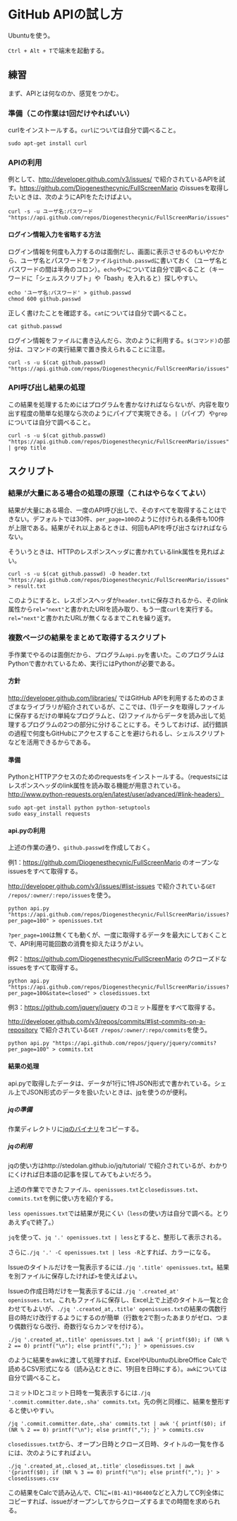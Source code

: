 # GitHub APIの試し方

Ubuntuを使う。

`Ctrl + Alt + T`で端末を起動する。

## 練習

まず、APIとは何なのか、感覚をつかむ。

### 準備（この作業は1回だけやればいい）

curlをインストールする。`curl`については自分で調べること。

```
sudo apt-get install curl
```

### APIの利用

例として、http://developer.github.com/v3/issues/ で紹介されているAPIを試す。https://github.com/Diogenesthecynic/FullScreenMario のissuesを取得したいときは、次のようにAPIをたたけばよい。

```
curl -s -u ユーザ名:パスワード "https://api.github.com/repos/Diogenesthecynic/FullScreenMario/issues"
```

#### ログイン情報入力を省略する方法

ログイン情報を何度も入力するのは面倒だし、画面に表示させるのもいやだから、ユーザ名とパスワードをファイル`github.passwd`に書いておく（ユーザ名とパスワードの間は半角のコロン）。`echo`や`>`については自分で調べること（キーワードに「シェルスクリプト」や「bash」を入れると）探しやすい。

```
echo 'ユーザ名:パスワード' > github.passwd
chmod 600 github.passwd
```

正しく書けたことを確認する。`cat`については自分で調べること。

```
cat github.passwd
```

ログイン情報をファイルに書き込んだら、次のように利用する。`$(コマンド)`の部分は、コマンドの実行結果で置き換えられることに注意。

```
curl -s -u $(cat github.passwd) "https://api.github.com/repos/Diogenesthecynic/FullScreenMario/issues"
```

### API呼び出し結果の処理

この結果を処理するためにはプログラムを書かなければならないが、内容を取り出す程度の簡単な処理なら次のようにパイプで実現できる。`|`（パイプ）や`grep`については自分で調べること。

```
curl -s -u $(cat github.passwd) "https://api.github.com/repos/Diogenesthecynic/FullScreenMario/issues" | grep title
```

## スクリプト

### 結果が大量にある場合の処理の原理（これはやらなくてよい）

結果が大量にある場合、一度のAPI呼び出しで、そのすべてを取得することはできない。デフォルトでは30件、`per_page=100`のように付けられる条件も100件が上限である。結果がそれ以上あるときは、何回もAPIを呼び出さなければならない。

そういうときは、HTTPのレスポンスヘッダに書かれているlink属性を見ればよい。

```
curl -s -u $(cat github.passwd) -D header.txt "https://api.github.com/repos/Diogenesthecynic/FullScreenMario/issues" > result.txt
```

このようにすると、レスポンスヘッダが`header.txt`に保存されるから、そのlink属性から`rel="next"`と書かれたURIを読み取り、もう一度`curl`を実行する。`rel="next"`と書かれたURLが無くなるまでこれを繰り返す。

### 複数ページの結果をまとめて取得するスクリプト

手作業でやるのは面倒だから、プログラム`api.py`を書いた。このプログラムはPythonで書かれているため、実行にはPythonが必要である。

#### 方針

http://developer.github.com/libraries/ ではGitHub APIを利用するためのさまざまなライブラリが紹介されているが、ここでは、(1)データを取得しファイルに保存するだけの単純なプログラムと、(2)ファイルからデータを読み出して処理するプログラムの2つの部分に分けることにする。そうしておけば、試行錯誤の過程で何度もGitHubにアクセスすることを避けられるし、シェルスクリプトなどを活用できるからである。

#### 準備

PythonとHTTPアクセスのためのrequestsをインストールする。（requestsにはレスポンスヘッダのlink属性を読み取る機能が用意されている。http://www.python-requests.org/en/latest/user/advanced/#link-headers）

```
sudo apt-get install python python-setuptools
sudo easy_install requests
```

#### api.pyの利用

上述の作業の通り、`github.passwd`を作成しておく。

例1：https://github.com/Diogenesthecynic/FullScreenMario のオープンなissuesをすべて取得する。

http://developer.github.com/v3/issues/#list-issues で紹介されている`GET /repos/:owner/:repo/issues`を使う。

```
python api.py "https://api.github.com/repos/Diogenesthecynic/FullScreenMario/issues?per_page=100" > openissues.txt
```

`?per_page=100`は無くても動くが、一度に取得するデータを最大にしておくことで、API利用可能回数の消費を抑えたほうがよい。

例2：https://github.com/Diogenesthecynic/FullScreenMario のクローズドなissuesをすべて取得する。

```
python api.py "https://api.github.com/repos/Diogenesthecynic/FullScreenMario/issues?per_page=100&state=closed" > closedissues.txt
```

例3：https://github.com/jquery/jquery のコミット履歴をすべて取得する。

http://developer.github.com/v3/repos/commits/#list-commits-on-a-repository で紹介されている`GET /repos/:owner/:repo/commits`を使う。

```
python api.py "https://api.github.com/repos/jquery/jquery/commits?per_page=100" > commits.txt
```

#### 結果の処理

api.pyで取得したデータは、データが1行に1件JSON形式で書かれている。シェル上でJSON形式のデータを扱いたいときは、[jq](http://stedolan.github.io/jq/tutorial/)を使うのが便利。

##### jqの準備

作業ディレクトリに[jqのバイナリ](http://stedolan.github.io/jq/download/linux32/jq)をコピーする。

##### jqの利用

jqの使い方はhttp://stedolan.github.io/jq/tutorial/ で紹介されているが、わかりにくければ日本語の記事を探してみてもよいだろう。

上述の作業でできたファイル、`openissues.txt`と`closedissues.txt`、`commits.txt`を例に使い方を紹介する。

`less openissues.txt`では結果が見にくい（`less`の使い方は自分で調べる。とりあえず`q`で終了。）

`jq`を使って、`jq '.' openissues.txt | less`とすると、整形して表示される。

さらに`./jq '.' -C openissues.txt | less -R`とすれば、カラーになる。

Issueのタイトルだけを一覧表示するには`./jq '.title' openissues.txt`。結果を別ファイルに保存したければ`>`を使えばよい。

Issueの作成日時だけを一覧表示するには`./jq '.created_at' openissues.txt`。これもファイルに保存し、Excel上で上述のタイトル一覧と合わせてもよいが、`./jq '.created_at,.title' openissues.txt`の結果の偶数行目の時だけ改行するようにするのが簡単（行数を2で割ったあまりがゼロ、つまり偶数行なら改行、奇数行ならカンマを付ける）。

```
./jq '.created_at,.title' openissues.txt | awk '{ printf($0); if (NR % 2 == 0) printf("\n"); else printf(","); }' > openissues.csv
```

のように結果をawkに渡して処理すれば、ExcelやUbuntuのLibreOffice Calcで読めるCSV形式になる（読み込むときに、1列目を日時にする）。`awk`については自分で調べること。

コミットIDとコミット日時を一覧表示するには`./jq '.commit.committer.date,.sha' commits.txt`。先の例と同様に、結果を整形すると使いやすい。

```.
/jq '.commit.committer.date,.sha' commits.txt | awk '{ printf($0); if (NR % 2 == 0) printf("\n"); else printf(","); }' > commits.csv
```

`closedissues.txt`から、オープン日時とクローズ日時、タイトルの一覧を作るには、次のようにすればよい。

```
./jq '.created_at,.closed_at,.title' closedissues.txt | awk '{printf($0); if (NR % 3 == 0) printf("\n"); else printf(","); }' > closedissues.csv
```

この結果をCalcで読み込んで、C1に`=(B1-A1)*86400`などと入力してC列全体にコピーすれば、issueがオープンしてからクローズするまでの時間を求められる。
